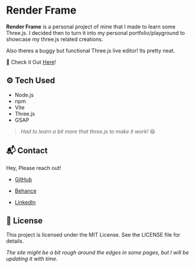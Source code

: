 # Render Frame
**Render Frame** is a personal project of mine that I made to learn some Three.js. I decided then to turn it into my personal portfolio/playground to showcase my three.js related creations.

Also theres a buggy but functional Three.js live editor! Its pretty neat.

🔗 Check it Out [Here](https://the-render-frame.vercel.app/)!

## ⚙️ Tech Used

- Node.js
- npm
- Vite
- Three.js
- GSAP

>*Had to learn a bit more that three.js to make it work!* 😆

## 📬 Contact
Hey, Please reach out!

- [GitHub](https://github.com/caioabrahao)

- [Behance](https://behance.com/caioabrahao)

- [LinkedIn](https://www.linkedin.com/in/caioabrahao/)

## 🧾 License
This project is licensed under the MIT License. See the LICENSE file for details.

*The site might be a bit rough around the edges in some pages, but I will be updating it with time.*